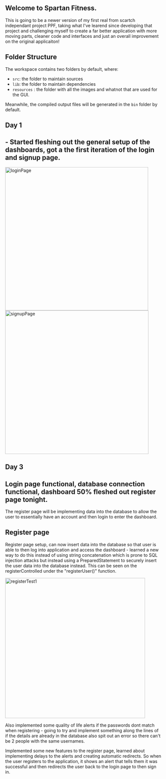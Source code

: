 ## Welcome to Spartan Fitness.

This is going to be a newer version of my first real from scartch independant project PPF, taking what I've learend since developing that project and challenging myself to create a far better application with more moving parts, cleaner code and interfaces and just an overall improvement on the original applicaiton!

## Folder Structure

The workspace contains two folders by default, where:

- `src`: the folder to maintain sources
- `lib`: the folder to maintain dependencies
- `resources` : the folder with all the images and whatnot that are used for the GUI.

Meanwhile, the compiled output files will be generated in the `bin` folder by default.

## Day 1 

## - Started fleshing out the general setup of the dashboards, got a the first iteration of the login and signup page. 


<img width="460" alt="loginPage" src="https://github.com/JahvinCrabtree/GymSystem/assets/108539156/5d5c24f2-2127-4629-9eee-81d7886e5ed9">

<img width="461" alt="signupPage" src="https://github.com/JahvinCrabtree/GymSystem/assets/108539156/e667304d-8ab4-4a49-abfb-c1696355caf9">


## Day 3

## Login page functional, database connection functional, dashboard 50% fleshed out register page tonight.

The register page will be implementing data into the database to allow the user to essentially have an account and then login to enter the dashboard.

## Register page

Register page setup, can now insert data into the database so that user is able to then log into application and access the dashboard - learned a new way to do this instead of using string concatenation which is prone to SQL injection attacks but instead using a PreparedStatement to securely insert the user data into the database instead. This can be seen on the registerControlled under the "registerUser()" function.

<img width="450" alt="registerTest1" src="https://github.com/JahvinCrabtree/GymSystem/assets/108539156/c5f08adf-6695-4009-981d-2ea6cb331f51">

Also implemented some quality of life alerts if the passwords dont match when registering - going to try and implement something along the lines of if the details are already in the database also spit out an error so there can't be 2 people with the same usernames. 

Implemented some new features to the register page, learned about implementing delays to the alerts and creating automatic redirects. So when the user registers to the application, it shows an alert that tells them it was successful and then redirects the user back to the login page to then sign in.

